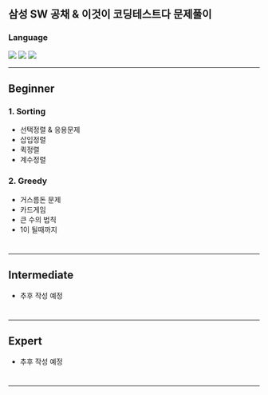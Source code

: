 ## 삼성 SW 공채 & 이것이 코딩테스트다 문제풀이

###

### Language
<img src="https://img.shields.io/badge/Java-red?style=flat&logo=OpenJDK&logoColor=white"/> <img src="https://img.shields.io/badge/Python-blue?style=flat&logo=Python&logoColor=white"/> <img src="https://img.shields.io/badge/C++-123456?style=flat&logo=Cplusplus&logoColor=white"/>



---
## Beginner

### 1. Sorting
- 선택정렬 & 응용문제
- 삽입정렬
- 퀵정렬
- 계수정렬

### 2. Greedy
- 거스름돈 문제
- 카드게임
- 큰 수의 법칙
- 1이 될때까지

# 

--- 

## Intermediate
- 추후 작성 예정

# 

---

## Expert
- 추후 작성 예정

# 

---